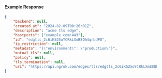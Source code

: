 <!-- Code generated for API Clients. DO NOT EDIT. -->

#### Example Response

```json
{
	"backend": null,
	"created_at": "2024-02-09T00:26:01Z",
	"description": "acme tls edge",
	"hostports": ["example.com:443"],
	"id": "edgtls_2c6iK525oYCRkLXmB8Qh4qrLdPU",
	"ip_restriction": null,
	"metadata": "{\"environment\": \"production\"}",
	"mutual_tls": null,
	"policy": null,
	"tls_termination": null,
	"uri": "https://api.ngrok.com/edges/tls/edgtls_2c6iK525oYCRkLXmB8Qh4qrLdPU"
}
```
